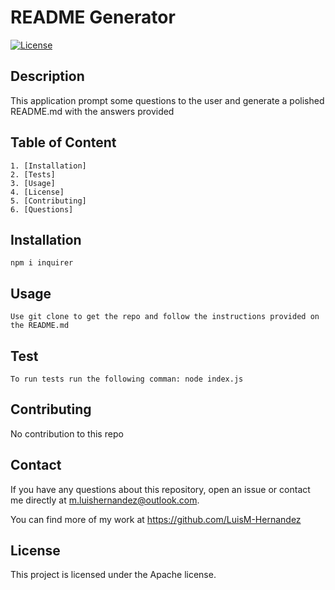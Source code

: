 # README Generator

  [![License](https://img.shields.io/badge/License-Apache%202.0-blue.svg)](https://opensource.org/licenses/Apache-2.0)

  ## Description
  
  
  This application prompt some questions to the user and generate a polished README.md with the answers provided


  ## Table of Content
  ```
  1. [Installation]
  2. [Tests]
  3. [Usage]
  4. [License]
  5. [Contributing]
  6. [Questions]
  ```

  ## Installation
  ```
  npm i inquirer
  ```


  ## Usage
  ```
  Use git clone to get the repo and follow the instructions provided on the README.md
  ```

  ## Test
  ```
  To run tests run the following comman: node index.js
  ```

  ## Contributing
  
  No contribution to this repo

  ## Contact

  If you have any questions about this repository, open an issue or contact me directly at m.luishernandez@outlook.com. 
  
  You can find more of my work at https://github.com/LuisM-Hernandez

## License

  This project is licensed under the Apache license.

  

